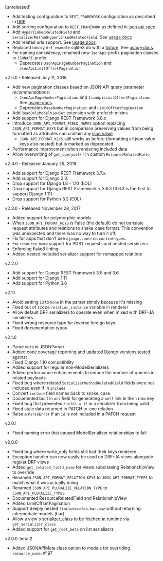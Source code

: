 [unreleased]

* Add testing configuration to `REST_FRAMEWORK` configuration as described in [DRF](https://www.django-rest-framework.org/api-guide/testing/#configuration)
* Add sorting configuration to `REST_FRAMEWORK` as defined in [json api spec](http://jsonapi.org/format/#fetching-sorting)
* Add `HyperlinkedRelatedField` and `SerializerMethodHyperlinkedRelatedField`. See [usage docs](docs/usage.md#related-fields)
* Add related urls support. See [usage docs](docs/usage.md#related-urls)
* Replaced binary `drf_example` sqlite3 db with a [fixture](example/fixtures/drf_example.yaml). See [usage docs](docs/usage.md#running-the-example-app).
* For naming consistency, renamed new `JsonApi`-prefix pagination classes to `JSONAPI`-prefix.
  * Deprecates `JsonApiPageNumberPagination` and `JsonApiLimitOffsetPagination`

v2.5.0 - Released July 11, 2018

* Add new pagination classes based on JSON:API query parameter *recommendations*:
  * `JsonApiPageNumberPagination` and `JsonApiLimitOffsetPagination`. See [usage docs](docs/usage.md#pagination).
  * Deprecates `PageNumberPagination` and `LimitOffsetPagination`
* Add `ReadOnlyModelViewSet` extension with prefetch mixins
* Add support for Django REST Framework 3.8.x
* Introduce `JSON_API_FORMAT_FIELD_NAMES` option replacing `JSON_API_FORMAT_KEYS` but in comparison preserving
  values from being formatted as attributes can contain any [json value](http://jsonapi.org/format/#document-resource-object-attributes).
   * `JSON_API_FORMAT_KEYS` still works as before (formatting all json value keys also nested) but is marked as deprecated
* Performance improvement when rendering included data
* Allow overwriting of `get_queryset()` in custom `ResourceRelatedField`

v2.4.0 - Released January 25, 2018

* Add support for Django REST Framework 3.7.x.
* Add support for Django 2.0.
* Drop support for Django 1.8 - 1.10 (EOL)
* Drop support for Django REST Framework < 3.6.3
  (3.6.3 is the first to support Django 1.11)
* Drop support for Python 3.3 (EOL)

v2.3.0 - Released November 28, 2017

* Added support for polymorphic models
* When `JSON_API_FORMAT_KEYS` is False (the default) do not translate request
  attributes and relations to snake\_case format. This conversion was unexpected
  and there was no way to turn it off.
* Fix for apps that don't use `django.contrib.contenttypes`.
* Fix `resource_name` support for POST requests and nested serializers
* Enforcing flake8 linting
* Added nested included serializer support for remapped relations

v2.2.0

* Add support for Django REST Framework 3.5 and 3.6
* Add support for Django 1.11
* Add support for Python 3.6

v2.1.1

* Avoid setting `id` to `None` in the parser simply because it's missing
* Fixed out of scope `relation_instance` variable in renderer
* Allow default DRF serializers to operate even when mixed with DRF-JA serializers
* Fixed wrong resource type for reverse foreign keys
* Fixed documentation typos

v2.1.0

* Parse `meta` in JSONParser
* Added code coverage reporting and updated Django versions tested against
* Fixed Django 1.10 compatibility
* Added support for regular non-ModelSerializers
* Added performance enhancements to reduce the number of queries in related payloads
* Fixed bug where related `SerializerMethodRelatedField` fields were not included even if in `include`
* Convert `include` field names back to snake_case
* Documented built in `url` field for generating a `self` link in the `links` key
* Fixed bug that prevented `fields = ()` in a serializer from being valid
* Fixed stale data returned in PATCH to-one relation
* Raise a `ParseError` if an `id` is not included in a PATCH request

v2.0.1

* Fixed naming error that caused ModelSerializer relationships to fail

v2.0.0

* Fixed bug where write_only fields still had their keys rendered
* Exception handler can now easily be used on DRF-JA views alongside regular DRF views
* Added `get_related_field_name` for views subclassing RelationshipView to override
* Renamed `JSON_API_FORMAT_RELATION_KEYS` to `JSON_API_FORMAT_TYPES` to match what it was actually doing
* Renamed `JSON_API_PLURALIZE_RELATION_TYPE` to `JSON_API_PLURALIZE_TYPES`
* Documented ResourceRelatedField and RelationshipView
* Added LimitOffsetPagination
* Support deeply nested `?includes=foo.bar.baz` without returning intermediate models (bar)
* Allow a view's serializer_class to be fetched at runtime via `get_serializer_class`
* Added support for `get_root_meta` on list serializers


v2.0.0-beta.2

* Added JSONAPIMeta class option to models for overriding `resource_name`. #197

